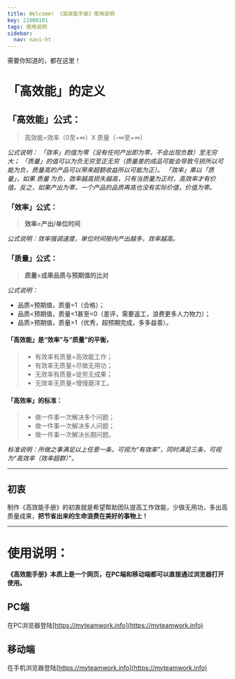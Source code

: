 ```yaml
---
title: Welcome! 《高效能手册》使用说明
key: 21000101
tags: 使用说明
sidebar:
  nav: navi-ht
---
```



需要你知道的，都在这里！

<!--more-->

# 「高效能」的定义

## 「高效能」公式：

> 高效能=效率（0至+∞）X 质量（-∞至+∞）

*公式说明：
「效率」的值为零（没有任何产出即为零，不会出现负数）至无穷大；
「质量」的值可以为负无穷至正无穷（质量差的成品可能会导致亏损所以可能为负，质量高的产品可以带来超额收益所以可能为正）。
「效率」乘以「质量」，如果 质量 为负，效率越高损失越高，只有当质量为正时，高效率才有价值。反之，如果产出为零，一个产品的品质再高也没有实际价值，价值为零。*

### 「效率」公式：

> **效率=产出/单位时间**

*公式说明：效率强调速度，单位时间按内产出越多，效率越高。*

### 「质量」公式：

> **质量=成果品质与预期值的比对**


*公式说明：*
- 品质=预期值，质量=1（合格）；
- 品质<预期值，质量<1甚至<0（差评，需要返工，浪费更多人力物力）；
- 品质>预期值，质量>1（优秀，超预期完成，多多益善）。

#### 「高效能」是“效率”与“质量”的平衡，
> - 有效率有质量=高效能工作；
> - 有效率无质量=尽做无用功；
> - 无效率有质量=徒劳无成果；
> - 无效率无质量=慢慢磨洋工。


#### 「高效率」的标准：
> - 做一件事一次解决多个问题；
> - 做一件事一次解决多人问题；
> - 做一件事一次解决长期问题。

*标准说明：所做之事满足以上任意一条，可视为“有效率”，同时满足三条，可视为“高效率（效率超群）”。*

---
## 初衷
制作《高效能手册》的初衷就是希望帮助团队提高工作效能，少做无用功，多出高质量成果，**把节省出来的生命浪费在美好的事物上！**

---

# 使用说明：

**《高效能手册》本质上是一个网页，在PC端和移动端都可以直接通过浏览器打开使用。**

## PC端

在PC浏览器登陆[https://myteamwork.info](https://myteamwork.info)

## 移动端

在手机浏览器登陆[https://myteamwork.info](https://myteamwork.info)


